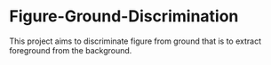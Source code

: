 # Figure-Ground-Discrimination
This project aims to discriminate figure from ground that is to extract foreground from the background.
